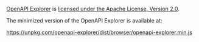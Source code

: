 [OpenAPI Explorer](https://github.com/Authress-Engineering/openapi-explorer) is [licensed under the Apache License, Version 2.0](https://github.com/Authress-Engineering/openapi-explorer/blob/release/2.2/LICENSE).

The minimized version of the OpenAPI Explorer is available at:

https://unpkg.com/openapi-explorer/dist/browser/openapi-explorer.min.js
